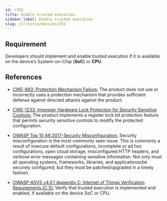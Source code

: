 ```yaml
---
id: r352
title: Enable trusted execution
sidebar_label: Enable trusted execution
slug: /criteria/devices/352
---
```


## Requirement

Developers should implement
and enable trusted execution if it is available
on the device’s System-on-Chip (**SoC**) or **CPU**.

## References

- [CWE-693: Protection Mechanism Failure:](https://cwe.mitre.org/data/definitions/693.html)
The product does not use
or incorrectly uses a protection mechanism
that provides sufficient defense
against directed attacks
against the product.

- [CWE-1233: Improper Hardware Lock Protection for Security Sensitive Controls:](https://cwe.mitre.org/data/definitions/1233.html)
The product implements
a register lock bit protection feature
that permits security sensitive controls
to modify the protected configuration.

- [OWASP Top 10 A6:2017-Security Misconfiguration:](https://owasp.org/www-project-top-ten/OWASP_Top_Ten_2017/Top_10-2017_A6-Security_Misconfiguration)
Security misconfiguration
is the most commonly seen issue.
This is commonly a result
of insecure default configurations,
incomplete or ad hoc configurations,
open cloud storage,
misconfigured HTTP headers,
and verbose error messages
containing sensitive information.
Not only must all operating systems,
frameworks, libraries,
and applicationscbe securely configured,
but they must be patched/upgraded
in a timely fashion.

- [OWASP-ASVS v4.0.1 Appendix C: Internet of Things Verification Requirements.(C.5):](https://owasp.org/www-pdf-archive/OWASP_Application_Security_Verification_Standard_4.0-en.pdf)
Verify that trusted execution
is implemented and enabled,
if available on the device SoC or CPU.
